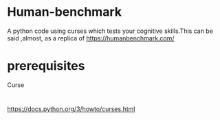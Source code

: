 # Human-benchmark
A python code using curses which tests your cognitive skills.This can be said ,almost, as a replica of https://humanbenchmark.com/ 
# prerequisites
Curse
# 
  https://docs.python.org/3/howto/curses.html
